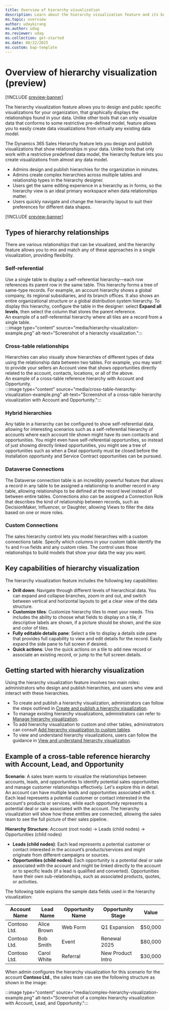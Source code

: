 ```yaml
---
title: Overview of hierarchy visualization
description: Learn about the hierarchy visualization feature and its benefits.
ms.topic: overview
author: udaykirang
ms.author: udag
ms.reviewer: udag
ms.collection: get-started
ms.date: 08/22/2025
ms.custom: bap-template 
---
```


# Overview of hierarchy visualization (preview)

[!INCLUDE [preview-banner](~/../shared-content/shared/preview-includes/preview-banner.md)]

The hierarchy visualization feature allows you to design and public specific visualizations for your organization, that graphically displays the relationships found in your data. Unlike other tools that can only visualize data that conforms to some restrictive pre-defined model,  feature allows you to easily create data visualizations from virtually any existing data model.

The Dynamics 365 Sales Hierarchy feature lets you design and publish visualizations that show relationships in your data. Unlike tools that only work with a restrictive predefined data model, the hierarchy feature lets you create visualizations from almost any data model.

- Admins design and publish hierarchies for the organization in minutes.
- Admins create complex hierarchies across multiple tables and relationship types in the hierarchy designer.
- Users get the same editing experience in a hierarchy as in forms, so the hierarchy view is an ideal primary workspace when data relationships matter.
- Users quickly navigate and change the hierarchy layout to suit their preferences for different data shapes.

[!INCLUDE [preview-banner](~/../shared-content/shared/preview-includes/preview-note-d365.md)]

## Types of hierarchy relationships

There are various relationships that can be visualized, and the hierarchy feature allows you to mix and match any of these approaches in a single visualization, providing flexibility.

### Self-referential

Use a single table to display a self-referential hierarchy&mdash;each row references its parent row in the same table. This hierarchy forms a tree of same-type records. For example, an account hierarchy shows a global company, its regional subsidiaries, and its branch offices. It also shows an entire organizational structure or a global distribution system hierarchy. To display this hierarchy, configure the table in the designer: select **Expand all levels**, then select the column that stores the parent reference.  
An example of a self-referential hierarchy where all tiles are a record from a single table.  
:::image type="content" source="media/hierarchy-visualization-example.png" alt-text="Screenshot of a hierarchy visualization.":::

### Cross-table relationships

Hierarchies can also visually show hierarchies of different types of data using the relationship data between two tables. For example, you may want to provide your sellers an Account view that shows opportunities directly related to the account, contacts, locations, or all of the above.  
An example of a cross-table reference hierarchy with Account and Opportunity.  
:::image type="content" source="media/cross-table-hierarchy-visualization-example.png" alt-text="Screenshot of a cross-table hierarchy visualization with Account and Opportunity.":::

### Hybrid hierarchies  

Any table in a hierarchy can be configured to show self-referential data, allowing for interesting scenarios such as a self-referential hierarchy of accounts where each account tile shown might have its own contacts and opportunities. You might even have self-referential opportunities, so instead of just showing directly linked opportunities, you might see a tree of opportunities such as when a Deal opportunity must be closed before the Installation opportunity and Service Contract opportunities can be pursued.  

### Dataverse Connections  

The Dataverse connection table is an incredibly powerful feature that allows a record in any table to be assigned a relationship to another record in any table, allowing relationships to be defined at the record level instead of between entire tables. Connections also can be assigned a Connection Role that describes the kind of relationship between records, such as DecisionMaker, Influencer, or Daughter, allowing Views to filter the data based on one or more roles.

### Custom Connections  

The sales hierarchy control lets you model hierarchies with a custom connections table. Specify which columns in your custom table identify the `To` and `From` fields and any custom roles. The control uses those relationships to build models that show your data the way you want.  

## Key capabilities of hierarchy visualization  

The hierarchy visualization feature includes the following key capabilities:

- **Drill down**: Navigate through different levels of hierarchical data. You can expand and collapse branches, zoom in and out, and switch between vertical and horizontal layouts to get a clear view of the data structure.
- **Customize tiles**: Customize hierarchy tiles to meet your needs. This includes the ability to choose what fields to display on a tile, if descriptive labels are shown, if a picture should be shown, and the size and color of tiles.  
- **Fully editable details pane**: Select a tile to display a details side pane that provides full capability to view and edit details for the record. Easily expand the side pane to full screen if desired.  
- **Quick actions**: Use the quick actions on a tile to add new record or associate an existing record, or jump to the full screen details.  

## Getting started with hierarchy visualization

Using the hierarchy visualization feature involves two main roles: administrators who design and publish hierarchies, and users who view and interact with these hierarchies.

- To create and publish a hierarchy visualization, administrators can follow the steps outlined in [Create and publish a hierarchy visualization](create-activate-hierarchy-visualizations.md).  
- To manage existing hierarchy visualizations, administrators can refer to [Manage hierarchy visualization](manage-hierarchy-visualizations.md).  
- To add hierarchy visualization to custom and other tables, administrators can consult [Add hierarchy visualization to custom tables](add-hierarchy-visualization-custom-tables.md).  
- To view and understand hierarchy visualizations, users can follow the guidance in [View and understand hierarchy visualization](view-hierarchy-visualizations.md).  

## Example of a cross-table reference hierarchy with Account, Lead, and Opportunity

**Scenario**: A sales team wants to visualize the relationships between accounts, leads, and opportunities to identify potential sales opportunities and manage customer relationships effectively. Let's explore this in detail.
An account can have multiple leads and opportunities associated with it. Each lead represents a potential customer or contact interested in the account's products or services, while each opportunity represents a potential deal or sale associated with the account. The hierarchy visualization will show how these entities are connected, allowing the sales team to see the full picture of their sales pipeline.  

**Hierarchy Structure**: Account (root node) &rarr; Leads (child nodes) &rarr; Opportunities (child nodes)

- **Leads (child nodes)**: Each lead represents a potential customer or contact interested in the account’s products/services and might originate from different campaigns or sources.  
- **Opportunities (child nodes)**: Each opportunity is a potential deal or sale associated with the account and might be linked directly to the account or to specific leads (if a lead is qualified and converted). Opportunities have their own sub-relationships, such as associated products, quotes, or activities.

The following table explains the sample data fields used in the hierarchy visualization:

| Account Name | Lead Name   | Opportunity Name | Opportunity Stage | Value    |
|--------------|-------------|------------------|-------------------|----------|
| Contoso Ltd. | Alice Brown | Web Form         | Q1 Expansion      | $50,000  |
| Contoso Ltd. | Bob Smith   | Event            | Renewal 2025      | $80,000  |
| Contoso Ltd. | Carol White | Referral         | New Product Intro | $30,000  |

When admin configures the hierarchy visualization for this scenario for the account **Contoso Ltd.**, the sales team can see the following structure as shown in the image:  

:::image type="content" source="media/complex-hierarchy-visualization-example.png" alt-text="Screenshot of a complex hierarchy visualization with Account, Lead, and Opportunity.":::

